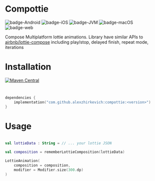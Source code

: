 # Compottie 

![badge-Android](https://img.shields.io/badge/Platform-Android-brightgreen)
![badge-iOS](https://img.shields.io/badge/Platform-iOS-lightgray)
![badge-JVM](https://img.shields.io/badge/Platform-JVM-orange)
![badge-macOS](https://img.shields.io/badge/Platform-macOS-purple)
![badge-web](https://img.shields.io/badge/Platform-Web-blue)

Compose Multiplatform lottie animations. Library have similar APIs to [airbnb/lottie-compose](https://github.com/airbnb/lottie/blob/master/android-compose.md) 
including play/stop, delayed finish, repeat mode, iterations

# Installation
[![Maven Central](https://maven-badges.herokuapp.com/maven-central/io.github.alexzhirkevich/compottie/badge.svg)](https://maven-badges.herokuapp.com/maven-central/io.github.alexzhirkevich/compottie)

```kotlin


dependencies {
    implementation("com.github.alexzhirkevich:compottie:<version>")    
}
```

# Usage

```kotlin

val lottieData : String = // ... your lottie JSON 

val composition = rememberLottieComposition(lottieData)

LottieAnimation(
    composition = composition,
    modifier = Modifier.size(300.dp)
)
```
